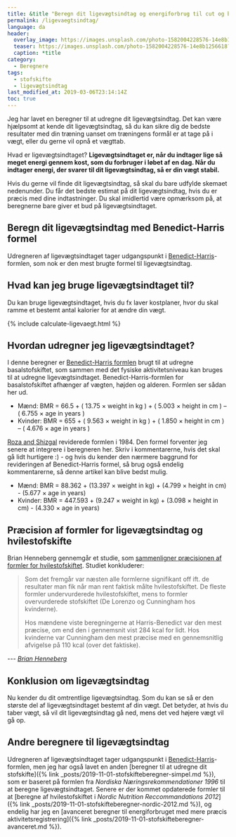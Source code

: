 ```yaml
---
title: &title "Beregn dit ligevægtsindtag og energiforbrug til cut og bulk ⚖"
permalink: /ligevaegtsindtag/
language: da
header:
  overlay_image: https://images.unsplash.com/photo-1582004228576-14e8b1256618?ixlib=rb-1.2.1&ixid=eyJhcHBfaWQiOjEyMDd9&auto=format&fit=crop&w=1868&q=80
  teaser: https://images.unsplash.com/photo-1582004228576-14e8b1256618?ixlib=rb-1.2.1&ixid=eyJhcHBfaWQiOjEyMDd9&auto=format&fit=crop&w=400&q=80
  caption: *title
category:
  - Beregnere
tags:
  - stofskifte
  - ligevægtsindtag
last_modified_at: 2019-03-06T23:14:14Z
toc: true
---
```


Jeg har lavet en beregner til at udregne dit ligevægtsindtag. Det kan være hjælpsomt at kende dit ligevægtsindtag, så du kan sikre dig de bedste resultater med din træning uanset om træningens formål er at tage på i vægt, eller du gerne vil opnå et vægttab.

Hvad er ligevægtsindtaget? **Ligevægtsindtaget er, når du indtager lige så meget energi gennem kost, som du forbruger i løbet af en dag. Når du indtager energi, der svarer til dit ligevægtsindtag, så er din vægt stabil.**

Hvis du gerne vil finde dit ligevægtsindtag, så skal du bare udfylde skemaet nedenunder. Du får det bedste estimat på dit ligevægtsindtag, hvis du er præcis med dine indtastninger. Du skal imidlertid være opmærksom på, at beregnerne bare giver et bud på ligevægtsindtaget.

## Beregn dit ligevægtsindtag med Benedict-Harris formel

Udregneren af ligevægtsindtaget tager udgangspunkt i [Benedict-Harris](https://pubmed.ncbi.nlm.nih.gov/18782481/)-formlen, som nok er den mest brugte formel til ligevægtsindtag.

## Hvad kan jeg bruge ligevægtsindtaget til?

Du kan bruge ligevægtsindtaget, hvis du fx laver kostplaner, hvor du skal ramme et bestemt antal kalorier for at ændre din vægt.

{% include calculate-ligevaegt.html %}

## Hvordan udregner jeg ligevægtsindtaget?

I denne beregner er [Benedict-Harris formlen](https://en.wikipedia.org/wiki/Harris%E2%80%93Benedict_equation) brugt til at udregne basalstofskiftet, som sammen med det fysiske aktivitetsniveau kan bruges til at udregne ligevægtsindtaget. Benedict-Harris-formlen for basalstofskiftet afhænger af vægten, højden og alderen. Formlen ser sådan her ud.

- Mænd: BMR = 66.5 + ( 13.75 × weight in kg ) + ( 5.003 × height in cm ) – ( 6.755 × age in years )
- Kvinder: BMR = 655 + ( 9.563 × weight in kg ) + ( 1.850 × height in cm ) – ( 4.676 × age in years )

[Roza and Shizgal](https://pubmed.ncbi.nlm.nih.gov/6741850/) reviderede formlen i 1984. Den formel forventer jeg senere at integrere i beregneren her. Skriv i kommentarerne, hvis det skal gå lidt hurtigere :) - og hvis du kender den nærmere baggrund for revideringen af Benedict-Harris formel, så brug også endelig kommentarerne, så denne artikel kan blive bedst mulig.

- Mænd: BMR = 88.362 + (13.397 × weight in kg) + (4.799 × height in cm) - (5.677 × age in years)
- Kvinder: BMR = 447.593 + (9.247 × weight in kg) + (3.098 × height in cm) - (4.330 × age in years)

## Præcision af formler for ligevægtsindtag og hvilestofskifte

Brian Henneberg gennemgår et studie, som [sammenligner præcisionen af formler for hvilestofskiftet](https://www.bodylab.dk/shop/hvilestofskifteformler-2881c1.html). Studiet konkluderer:

> Som det fremgår var næsten alle formlerne signifikant off ift. de resultater man fik når man rent faktisk målte hvilestofskiftet. De fleste formler undervurderede hvilestofskiftet, mens to formler overvurderede stofskiftet (De Lorenzo og Cunningham hos kvinderne).
> 
> Hos mændene viste beregningerne at Harris-Benedict var den mest præcise, om end den i gennemsnit vist 284 kcal for lidt. Hos kvinderne var Cunningham den mest præcise med en gennemsnitlig afvigelse på 110 kcal (over det faktiske).

--- <cite>[Brian Henneberg](https://www.bodylab.dk/shop/hvilestofskifteformler-2881c1.html)</cite>

## Konklusion om ligevægtsindtag

Nu kender du dit omtrentlige ligevægtsindtag. Som du kan se så er den største del af ligevægtsindtaget bestemt af din vægt. Det betyder, at hvis du taber vægt, så vil dit ligevægtsindtag gå ned, mens det ved højere vægt vil gå op.

## Andre beregnere til ligevægtsindtag

Udregneren af ligevægtsindtaget tager udgangspunkt i [Benedict-Harris](https://pubmed.ncbi.nlm.nih.gov/18782481/)-formlen, men jeg har også lavet en anden [beregner til at udregne dit stofskifte]({% link _posts/2019-11-01-stofskifteberegner-simpel.md %}), som er baseret på formlen fra _Nordiska Næringsrekommendationer 1996_ til at beregne ligevægtsindtaget. Senere er der kommet opdaterede formler til at [beregne af hvilestofskiftet i _Nordic Nutrition Reccommandations 2012_]({% link _posts/2019-11-01-stofskifteberegner-nordic-2012.md %}), og endelig har jeg en [avanceret beregner til energiforbruget med mere præcis aktivitetsregistrering]({% link _posts/2019-11-01-stofskifteberegner-avanceret.md %}).

